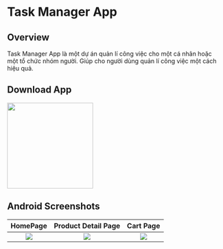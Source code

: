 # Task Manager App

## Overview

<p>
  Task Manager App là một dự án quản lí công việc cho một cá nhân hoặc một tổ
  chức nhóm người. Giúp cho người dùng quản lí công việc một cách hiệu quả.
</p>

## Download App

<a
href="https://github.com/DangCaoHau2004/task_manager_app/releases/download/v1.0.0/app-release.apk"> <img src="https://playerzon.com/asset/download.png" width="200"/></a>

## Android Screenshots

|                                                   HomePage                                                   |                                             Product Detail Page                                              |                                                  Cart Page                                                   |
| :----------------------------------------------------------------------------------------------------------: | :----------------------------------------------------------------------------------------------------------: | :----------------------------------------------------------------------------------------------------------: |
| ![](https://github.com/TheAlphamerc/flutter_ecommerce_app/blob/master/screenshots/screenshot_1.jpg?raw=true) | ![](https://github.com/TheAlphamerc/flutter_ecommerce_app/blob/master/screenshots/screenshot_2.jpg?raw=true) | ![](https://github.com/TheAlphamerc/flutter_ecommerce_app/blob/master/screenshots/screenshot_3.jpg?raw=true) |
